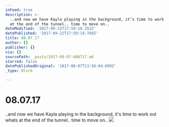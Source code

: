 ```yaml
---
inFeed: true
description: >-
  ..and now we have Kayla playing in the background, it’s time to work out whats
  at the end of the tunnel.. time to move on.. 
dateModified: '2017-09-22T17:59:18.352Z'
datePublished: '2017-09-22T17:59:19.769Z'
title: 08.07.17
author: []
publisher: {}
via: {}
sourcePath: _posts/2017-08-07-080717.md
starred: false
datePublishedOriginal: '2017-08-07T13:58:04.099Z'
_type: Blurb

---
```

# 08.07.17

..and now we have Kayla playing in the background, it's time to work out whats at the end of the tunnel.. time to move on.. ![](https://the-grid-user-content.s3-us-west-2.amazonaws.com/f90b9edb-6e53-41e3-aa58-8a198f7c7634.jpg)